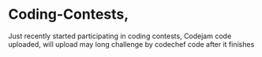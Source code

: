 # Coding-Contests,
Just recently started participating in coding contests,
Codejam code uploaded,
will upload may long challenge by codechef code after it finishes 
